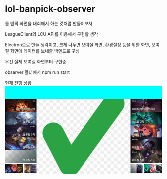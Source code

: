 # lol-banpick-observer

롤 밴픽 화면을 대회에서 하는 것처럼 만들어보자

LeagueClient의 LCU API를 이용해서 구현할 생각

Electron으로 만들 생각이고, 
크게 나누면 보여질 화면, 환경설정 등을 위한 화면, 보여질 화면에 데이터를 보내줄 백엔드로 구성

우선 실제 보여질 화면부터 구현중

observer 폴더에서 npm run start

현재 진행 상황
![현재진행상황](./now.png)